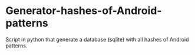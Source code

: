 # Generator-hashes-of-Android-patterns
Script in python that generate a database (sqlite) with all hashes of Android patterns.
